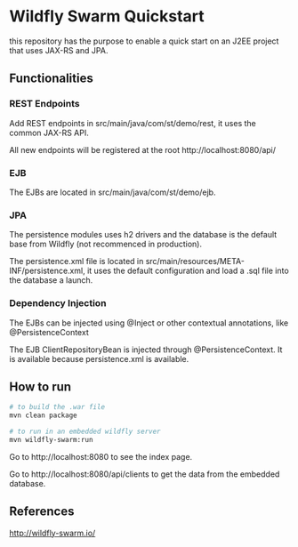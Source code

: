 # Wildfly Swarm Quickstart

this repository has the purpose to enable a quick start on an J2EE project that uses JAX-RS and JPA.

## Functionalities

### REST Endpoints

Add REST endpoints in src/main/java/com/st/demo/rest, it uses the common JAX-RS API.

All new endpoints will be registered at the root http://localhost:8080/api/

### EJB

The EJBs are located in src/main/java/com/st/demo/ejb.

### JPA

The persistence modules uses h2 drivers and the database is the default base from Wildfly (not recommenced in 
production).

The persistence.xml file is located in src/main/resources/META-INF/persistence.xml, it uses the default configuration 
and load a .sql file into the database a launch.

### Dependency Injection

The EJBs can be injected using @Inject or other contextual annotations, like @PersistenceContext

The EJB ClientRepositoryBean is injected through @PersistenceContext. It is available because persistence.xml 
is available.

## How to run

```bash
# to build the .war file
mvn clean package

# to run in an embedded wildfly server
mvn wildfly-swarm:run
```

Go to http://localhost:8080 to see the index page.

Go to http://localhost:8080/api/clients to get the data from the embedded database.

## References

http://wildfly-swarm.io/
